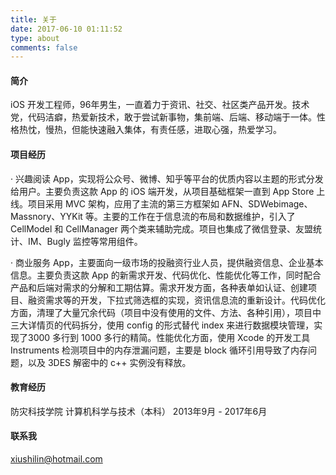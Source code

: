 ```yaml
---
title: 关于
date: 2017-06-10 01:11:52
type: about
comments: false
---
```


#### 简介
iOS 开发工程师，96年男生，一直着力于资讯、社交、社区类产品开发。技术党，代码洁癖，热爱新技术，敢于尝试新事物，集前端、后端、移动端于一体。性格热忱，慢热，但能快速融入集体，有责任感，进取心强，热爱学习。


#### 项目经历

· 兴趣阅读 App，实现将公众号、微博、知乎等平台的优质内容以主题的形式分发给用户。主要负责这款 App 的 iOS 端开发，从项目基础框架一直到 App Store 上线。项目采用 MVC 架构，应用了主流的第三方框架如 AFN、SDWebimage、Massnory、YYKit 等。主要的工作在于信息流的布局和数据维护，引入了 CellModel 和 CellManager 两个类来辅助完成。项目也集成了微信登录、友盟统计、IM、Bugly 监控等常用组件。


· 商业服务 App，主要面向一级市场的投融资行业人员，提供融资信息、企业基本信息。主要负责这款 App 的新需求开发、代码优化、性能优化等工作，同时配合产品和后端对需求的分解和工期估算。需求开发方面，各种表单如认证、创建项目、融资需求等的开发，下拉式筛选框的实现，资讯信息流的重新设计。代码优化方面，清理了大量冗余代码（项目中没有使用的文件、方法、各种引用），项目中三大详情页的代码拆分，使用 config 的形式替代 index 来进行数据模块管理，实现了3000 多行到 1000 多行的精简。性能优化方面，使用 Xcode 的开发工具 Instruments 检测项目中的内存泄漏问题，主要是 block 循环引用导致了内存问题，以及 3DES 解密中的 c++ 实例没有释放。

#### 教育经历

防灾科技学院          计算机科学与技术（本科）           2013年9月 - 2017年6月


#### 联系我

xiushilin@hotmail.com

